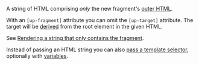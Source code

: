 A string of HTML comprising *only* the new fragment's [outer HTML](https://developer.mozilla.org/en-US/docs/Web/API/Element/outerHTML).

With an `[up-fragment]` attribute you can omit the `[up-target]` attribute.
The target will be [derived](https://unpoly.com/target-derivation) from the root element in the given HTML.

See [Rendering a string that only contains the fragment](https://unpoly.com/providing-html#fragment).

Instead of passing an HTML string you can also [pass a template selector](https://unpoly.com/templates),
optionally with [variables](https://unpoly.com/placeholders#dynamic-templates).

